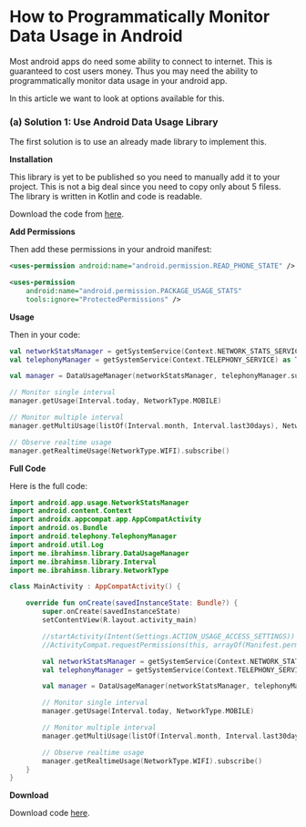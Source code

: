 # How to Programmatically Monitor Data Usage in Android

Most android apps do need some ability to connect to internet. This is guaranteed to cost users money. Thus you may need the ability to programmatically monitor data usage in your android app.


In this article we want to look at options available for this.

### (a) Solution 1: Use Android Data Usage Library

The first solution is to use an already made library to implement this.

**Installation**

This library is yet to be published so you need to manually add it to your project. This is not a big deal since you need to copy only about 5 filess. The library is written in Kotlin and code is readable.

Download the code from [here](https://github.com/ibrahimsn98/android-datausage/tree/master/library).

**Add Permissions**

Then add these permissions in your android manifest:

```xml
<uses-permission android:name="android.permission.READ_PHONE_STATE" />

<uses-permission
    android:name="android.permission.PACKAGE_USAGE_STATS"
    tools:ignore="ProtectedPermissions" />
```

**Usage**

Then in your code:

```kotlin
val networkStatsManager = getSystemService(Context.NETWORK_STATS_SERVICE) as NetworkStatsManager
val telephonyManager = getSystemService(Context.TELEPHONY_SERVICE) as TelephonyManager

val manager = DataUsageManager(networkStatsManager, telephonyManager.subscriberId)

// Monitor single interval
manager.getUsage(Interval.today, NetworkType.MOBILE)

// Monitor multiple interval
manager.getMultiUsage(listOf(Interval.month, Interval.last30days), NetworkType.WIFI)

// Observe realtime usage
manager.getRealtimeUsage(NetworkType.WIFI).subscribe()
```

**Full Code**

Here is the full code:

```kotlin
import android.app.usage.NetworkStatsManager
import android.content.Context
import androidx.appcompat.app.AppCompatActivity
import android.os.Bundle
import android.telephony.TelephonyManager
import android.util.Log
import me.ibrahimsn.library.DataUsageManager
import me.ibrahimsn.library.Interval
import me.ibrahimsn.library.NetworkType

class MainActivity : AppCompatActivity() {

    override fun onCreate(savedInstanceState: Bundle?) {
        super.onCreate(savedInstanceState)
        setContentView(R.layout.activity_main)

        //startActivity(Intent(Settings.ACTION_USAGE_ACCESS_SETTINGS))
        //ActivityCompat.requestPermissions(this, arrayOf(Manifest.permission.READ_PHONE_STATE), 34)

        val networkStatsManager = getSystemService(Context.NETWORK_STATS_SERVICE) as NetworkStatsManager
        val telephonyManager = getSystemService(Context.TELEPHONY_SERVICE) as TelephonyManager

        val manager = DataUsageManager(networkStatsManager, telephonyManager.subscriberId)

        // Monitor single interval
        manager.getUsage(Interval.today, NetworkType.MOBILE)

        // Monitor multiple interval
        manager.getMultiUsage(listOf(Interval.month, Interval.last30days), NetworkType.WIFI)

        // Observe realtime usage
        manager.getRealtimeUsage(NetworkType.WIFI).subscribe()
    }
}
```

**Download**

Download code [here](https://github.com/ibrahimsn98/android-datausage).
